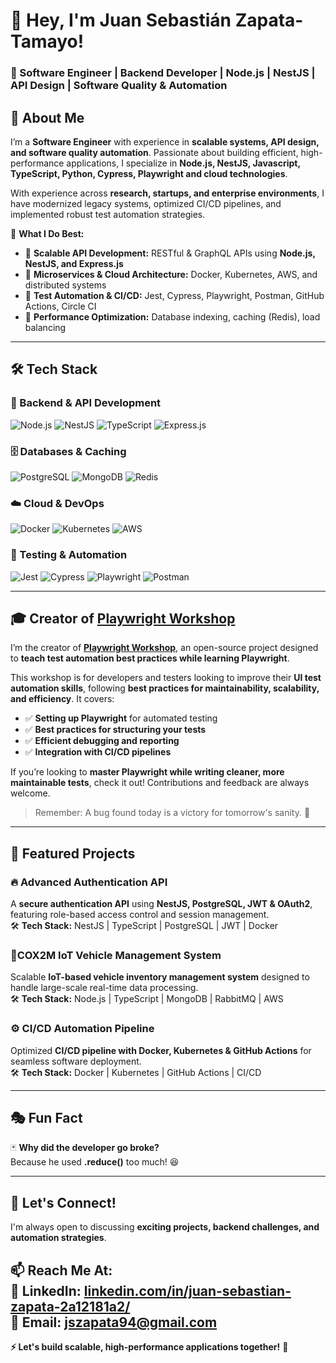 # 👋 Hey, I'm Juan Sebastián Zapata-Tamayo!  
### 🚀 Software Engineer | Backend Developer | Node.js | NestJS | API Design | Software Quality & Automation  

## 🌟 About Me  
I’m a **Software Engineer** with experience in **scalable systems, API design, and software quality automation**. Passionate about building efficient, high-performance applications, I specialize in **Node.js, NestJS, Javascript, TypeScript, Python, Cypress, Playwright and cloud technologies**. 

With experience across **research, startups, and enterprise environments**, I have modernized legacy systems, optimized CI/CD pipelines, and implemented robust test automation strategies.  

🎯 **What I Do Best:**  
- 🔹 **Scalable API Development:** RESTful & GraphQL APIs using **Node.js, NestJS, and Express.js**  
- 🔹 **Microservices & Cloud Architecture:** Docker, Kubernetes, AWS, and distributed systems  
- 🔹 **Test Automation & CI/CD:** Jest, Cypress, Playwright, Postman, GitHub Actions, Circle CI  
- 🔹 **Performance Optimization:** Database indexing, caching (Redis), load balancing  
---

## 🛠️ Tech Stack  

### **🚀 Backend & API Development**  
![Node.js](https://img.shields.io/badge/Node.js-339933?style=for-the-badge&logo=node.js&logoColor=white) 
![NestJS](https://img.shields.io/badge/NestJS-E0234E?style=for-the-badge&logo=nestjs&logoColor=white)
![TypeScript](https://img.shields.io/badge/TypeScript-3178C6?style=for-the-badge&logo=typescript&logoColor=white)
![Express.js](https://img.shields.io/badge/Express.js-000000?style=for-the-badge&logo=express&logoColor=white)  

### **🗄️ Databases & Caching**  
![PostgreSQL](https://img.shields.io/badge/PostgreSQL-316192?style=for-the-badge&logo=postgresql&logoColor=white)
![MongoDB](https://img.shields.io/badge/MongoDB-47A248?style=for-the-badge&logo=mongodb&logoColor=white)
![Redis](https://img.shields.io/badge/Redis-DC382D?style=for-the-badge&logo=redis&logoColor=white)  

### **☁️ Cloud & DevOps**  
![Docker](https://img.shields.io/badge/Docker-2496ED?style=for-the-badge&logo=docker&logoColor=white)
![Kubernetes](https://img.shields.io/badge/Kubernetes-326CE5?style=for-the-badge&logo=kubernetes&logoColor=white)
![AWS](https://img.shields.io/badge/AWS-FF9900?style=for-the-badge&logo=amazonaws&logoColor=white)  

### **🧪 Testing & Automation**  
![Jest](https://img.shields.io/badge/Jest-C21325?style=for-the-badge&logo=jest&logoColor=white)
![Cypress](https://img.shields.io/badge/Cypress-17202C?style=for-the-badge&logo=cypress&logoColor=white)
![Playwright](https://img.shields.io/badge/Playwright-2EAD33?style=for-the-badge&logo=playwright&logoColor=white)
![Postman](https://img.shields.io/badge/Postman-FF6C37?style=for-the-badge&logo=postman&logoColor=white)  

---

## 🎓 Creator of [Playwright Workshop](https://github.com/ThormodzT/playwright-workshop)  

I’m the creator of **[Playwright Workshop](https://github.com/ThormodzT/playwright-workshop)**, an open-source project designed to **teach test automation best practices while learning Playwright**.  

This workshop is for developers and testers looking to improve their **UI test automation skills**, following **best practices for maintainability, scalability, and efficiency**. It covers:  
- ✅ **Setting up Playwright** for automated testing  
- ✅ **Best practices for structuring your tests**  
- ✅ **Efficient debugging and reporting**  
- ✅ **Integration with CI/CD pipelines**  

If you’re looking to **master Playwright while writing cleaner, more maintainable tests**, check it out! Contributions and feedback are always welcome.  

> Remember: A bug found today is a victory for tomorrow's sanity. 🎯
---

## 📌 Featured Projects  

### 🔥 Advanced Authentication API  
A **secure authentication API** using **NestJS, PostgreSQL, JWT & OAuth2**, featuring role-based access control and session management.  
🛠 **Tech Stack:** NestJS | TypeScript | PostgreSQL | JWT | Docker  

### 🚗COX2M IoT Vehicle Management System 
Scalable **IoT-based vehicle inventory management system** designed to handle large-scale real-time data processing.  
🛠 **Tech Stack:** Node.js | TypeScript | MongoDB | RabbitMQ | AWS  

### ⚙️ CI/CD Automation Pipeline 
Optimized **CI/CD pipeline with Docker, Kubernetes & GitHub Actions** for seamless software deployment.  
🛠 **Tech Stack:** Docker | Kubernetes | GitHub Actions | CI/CD  

---

## 🎭 Fun Fact  

🃏 **Why did the developer go broke?**  
Because he used **.reduce()** too much! 😆  

---

## 🚀 Let's Connect!  
I'm always open to discussing **exciting projects, backend challenges, and automation strategies**.  

📫 **Reach Me At:**  
🔹 **LinkedIn:** [linkedin.com/in/juan-sebastian-zapata-2a12181a2/](https://linkedin.com/in/juan-sebastian-zapata-2a12181a2/)  
🔹 **Email:** jszapata94@gmail.com  
---

**⚡ Let's build scalable, high-performance applications together!** 🚀  
